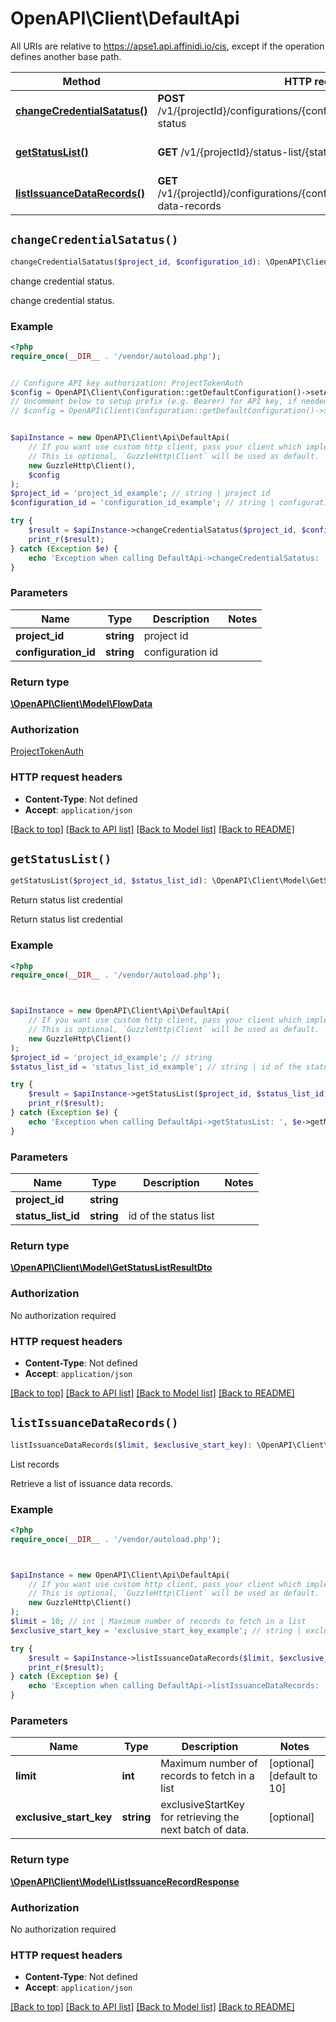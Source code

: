 # OpenAPI\Client\DefaultApi

All URIs are relative to https://apse1.api.affinidi.io/cis, except if the operation defines another base path.

| Method                                                                 | HTTP request                                                                            | Description                   |
| ---------------------------------------------------------------------- | --------------------------------------------------------------------------------------- | ----------------------------- |
| [**changeCredentialSatatus()**](DefaultApi.md#changeCredentialSatatus) | **POST** /v1/{projectId}/configurations/{configurationId}/issuance/change-status        | change credential status.     |
| [**getStatusList()**](DefaultApi.md#getStatusList)                     | **GET** /v1/{projectId}/status-list/{statusListId}                                      | Return status list credential |
| [**listIssuanceDataRecords()**](DefaultApi.md#listIssuanceDataRecords) | **GET** /v1/{projectId}/configurations/{configurationId}/issuance/issuance-data-records | List records                  |

## `changeCredentialSatatus()`

```php
changeCredentialSatatus($project_id, $configuration_id): \OpenAPI\Client\Model\FlowData
```

change credential status.

change credential status.

### Example

```php
<?php
require_once(__DIR__ . '/vendor/autoload.php');


// Configure API key authorization: ProjectTokenAuth
$config = OpenAPI\Client\Configuration::getDefaultConfiguration()->setApiKey('authorization', 'YOUR_API_KEY');
// Uncomment below to setup prefix (e.g. Bearer) for API key, if needed
// $config = OpenAPI\Client\Configuration::getDefaultConfiguration()->setApiKeyPrefix('authorization', 'Bearer');


$apiInstance = new OpenAPI\Client\Api\DefaultApi(
    // If you want use custom http client, pass your client which implements `GuzzleHttp\ClientInterface`.
    // This is optional, `GuzzleHttp\Client` will be used as default.
    new GuzzleHttp\Client(),
    $config
);
$project_id = 'project_id_example'; // string | project id
$configuration_id = 'configuration_id_example'; // string | configuration id

try {
    $result = $apiInstance->changeCredentialSatatus($project_id, $configuration_id);
    print_r($result);
} catch (Exception $e) {
    echo 'Exception when calling DefaultApi->changeCredentialSatatus: ', $e->getMessage(), PHP_EOL;
}
```

### Parameters

| Name                 | Type       | Description      | Notes |
| -------------------- | ---------- | ---------------- | ----- |
| **project_id**       | **string** | project id       |       |
| **configuration_id** | **string** | configuration id |       |

### Return type

[**\OpenAPI\Client\Model\FlowData**](../Model/FlowData.md)

### Authorization

[ProjectTokenAuth](../../README.md#ProjectTokenAuth)

### HTTP request headers

- **Content-Type**: Not defined
- **Accept**: `application/json`

[[Back to top]](#) [[Back to API list]](../../README.md#endpoints)
[[Back to Model list]](../../README.md#models)
[[Back to README]](../../README.md)

## `getStatusList()`

```php
getStatusList($project_id, $status_list_id): \OpenAPI\Client\Model\GetStatusListResultDto
```

Return status list credential

Return status list credential

### Example

```php
<?php
require_once(__DIR__ . '/vendor/autoload.php');



$apiInstance = new OpenAPI\Client\Api\DefaultApi(
    // If you want use custom http client, pass your client which implements `GuzzleHttp\ClientInterface`.
    // This is optional, `GuzzleHttp\Client` will be used as default.
    new GuzzleHttp\Client()
);
$project_id = 'project_id_example'; // string
$status_list_id = 'status_list_id_example'; // string | id of the status list

try {
    $result = $apiInstance->getStatusList($project_id, $status_list_id);
    print_r($result);
} catch (Exception $e) {
    echo 'Exception when calling DefaultApi->getStatusList: ', $e->getMessage(), PHP_EOL;
}
```

### Parameters

| Name               | Type       | Description           | Notes |
| ------------------ | ---------- | --------------------- | ----- |
| **project_id**     | **string** |                       |       |
| **status_list_id** | **string** | id of the status list |       |

### Return type

[**\OpenAPI\Client\Model\GetStatusListResultDto**](../Model/GetStatusListResultDto.md)

### Authorization

No authorization required

### HTTP request headers

- **Content-Type**: Not defined
- **Accept**: `application/json`

[[Back to top]](#) [[Back to API list]](../../README.md#endpoints)
[[Back to Model list]](../../README.md#models)
[[Back to README]](../../README.md)

## `listIssuanceDataRecords()`

```php
listIssuanceDataRecords($limit, $exclusive_start_key): \OpenAPI\Client\Model\ListIssuanceRecordResponse
```

List records

Retrieve a list of issuance data records.

### Example

```php
<?php
require_once(__DIR__ . '/vendor/autoload.php');



$apiInstance = new OpenAPI\Client\Api\DefaultApi(
    // If you want use custom http client, pass your client which implements `GuzzleHttp\ClientInterface`.
    // This is optional, `GuzzleHttp\Client` will be used as default.
    new GuzzleHttp\Client()
);
$limit = 10; // int | Maximum number of records to fetch in a list
$exclusive_start_key = 'exclusive_start_key_example'; // string | exclusiveStartKey for retrieving the next batch of data.

try {
    $result = $apiInstance->listIssuanceDataRecords($limit, $exclusive_start_key);
    print_r($result);
} catch (Exception $e) {
    echo 'Exception when calling DefaultApi->listIssuanceDataRecords: ', $e->getMessage(), PHP_EOL;
}
```

### Parameters

| Name                    | Type       | Description                                              | Notes                      |
| ----------------------- | ---------- | -------------------------------------------------------- | -------------------------- |
| **limit**               | **int**    | Maximum number of records to fetch in a list             | [optional] [default to 10] |
| **exclusive_start_key** | **string** | exclusiveStartKey for retrieving the next batch of data. | [optional]                 |

### Return type

[**\OpenAPI\Client\Model\ListIssuanceRecordResponse**](../Model/ListIssuanceRecordResponse.md)

### Authorization

No authorization required

### HTTP request headers

- **Content-Type**: Not defined
- **Accept**: `application/json`

[[Back to top]](#) [[Back to API list]](../../README.md#endpoints)
[[Back to Model list]](../../README.md#models)
[[Back to README]](../../README.md)
